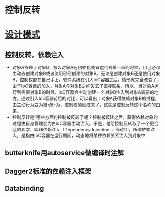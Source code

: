 # 控制反转
# [设计模式](./README.md)
## 控制反转，依赖注入
* 对象A依赖于对象B，那么对象A在初始化或者运行到某一点的时候，自己必须主动去创建对象B或者使用已经创建的对象B。无论是创建对象B还是使用对象B，控制权都在自己手上。软件系统在引入IoC容器之后，情形就完全改变了，由于IoC容器的加入，对象A与对象B之间失去了直接联系，所以，当对象A运行到需要对象B的时候，IoC容器会主动创建一个对象B注入到对象A需要的地方。通过引入Ioc容器前后的对比，可以看出：对象A获得依赖对象B的过程，由主动行为变为被动行为，控制权颠倒过来了，这就是控制反转这个名称的由来。
* 控制反转是“哪些方面的控制被反转了呢？控制被反转之后，获得依赖对象的过程由自身管理变为由IoC容器主动注入。于是，他给控制反转取了一个更合适的名字，叫作依赖注入（Dependency Injection），简称DI。所谓依赖注入，是指由IoC容器在运行期间，动态地将某种依赖关系注入到对象中

## butterknife用autoservice做编译时注解
## Dagger2标准的依赖注入框架
## Databinding
